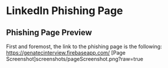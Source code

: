 # LinkedIn Phishing Page

## Phishing Page Preview
First and foremost, the link to the phishing page is the following: https://genatecinterview.firebaseapp.com/
[Page Screenshot]screenshots/pageScreenshot.png?raw=true

